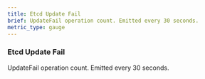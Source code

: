 ```yaml
---
title: Etcd Update Fail
brief: UpdateFail operation count. Emitted every 30 seconds.
metric_type: gauge
---
```


### Etcd Update Fail

UpdateFail operation count. Emitted every 30 seconds.